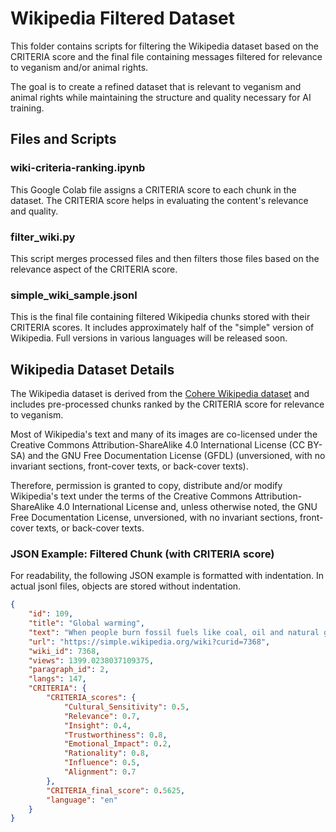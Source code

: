 # Wikipedia Filtered Dataset

This folder contains scripts for filtering the Wikipedia dataset based on the CRITERIA score and the final file containing messages filtered for relevance to veganism and/or animal rights.

The goal is to create a refined dataset that is relevant to veganism and animal rights while maintaining the structure and quality necessary for AI training.

## Files and Scripts

### wiki-criteria-ranking.ipynb

This Google Colab file assigns a CRITERIA score to each chunk in the dataset. The CRITERIA score helps in evaluating the content's relevance and quality.

### filter_wiki.py

This script merges processed files and then filters those files based on the relevance aspect of the CRITERIA score.

### simple_wiki_sample.jsonl

This is the final file containing filtered Wikipedia chunks stored with their CRITERIA scores. It includes approximately half of the "simple" version of Wikipedia. Full versions in various languages will be released soon.

## Wikipedia Dataset Details

The Wikipedia dataset is derived from the [Cohere Wikipedia dataset](https://huggingface.co/datasets/Cohere/wikipedia-22-12) and includes pre-processed chunks ranked by the CRITERIA score for relevance to veganism.

Most of Wikipedia's text and many of its images are co-licensed under the Creative Commons Attribution-ShareAlike 4.0 International License (CC BY-SA) and the GNU Free Documentation License (GFDL) (unversioned, with no invariant sections, front-cover texts, or back-cover texts).

Therefore, permission is granted to copy, distribute and/or modify Wikipedia's text under the terms of the Creative Commons Attribution-ShareAlike 4.0 International License and, unless otherwise noted, the GNU Free Documentation License, unversioned, with no invariant sections, front-cover texts, or back-cover texts.

### JSON Example: Filtered Chunk (with CRITERIA score)

For readability, the following JSON example is formatted with indentation. In actual jsonl files, objects are stored without indentation.

```json
{
    "id": 109,
    "title": "Global warming",
    "text": "When people burn fossil fuels like coal, oil and natural gas this adds carbon dioxide into the air. This is because fossil fuels contain lots of carbon and burning means joining most of the atoms in the fuel with oxygen. When people cut down many trees (deforestation), this means less carbon dioxide is taken out of the atmosphere by those plants. Animals which have four places in their stomachs, like cows and sheep, also cause global warming, because their burps contain a greenhouse gas called methane.",
    "url": "https://simple.wikipedia.org/wiki?curid=7368",
    "wiki_id": 7368,
    "views": 1399.0238037109375,
    "paragraph_id": 2,
    "langs": 147,
    "CRITERIA": {
        "CRITERIA_scores": {
            "Cultural_Sensitivity": 0.5,
            "Relevance": 0.7,
            "Insight": 0.4,
            "Trustworthiness": 0.8,
            "Emotional_Impact": 0.2,
            "Rationality": 0.8,
            "Influence": 0.5,
            "Alignment": 0.7
        },
        "CRITERIA_final_score": 0.5625,
        "language": "en"
    }
}
